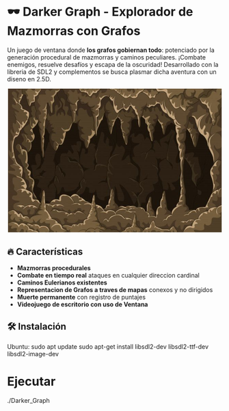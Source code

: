 # 🕶️ Darker Graph - Explorador de Mazmorras con Grafos


Un juego de ventana donde **los grafos gobiernan todo**: potenciado por la generación procedural de mazmorras y caminos peculiares. ¡Combate enemigos, resuelve desafíos y escapa de la oscuridad! Desarrollado con la libreria de SDL2 y complementos se busca plasmar dicha aventura con un diseno en 2.5D.

<p align="center">
  <img src="assets/screenshots/caveBack.jpg" width="500">
</p>

## 🔥 Características
- **Mazmorras procedurales** 
- **Combate en tiempo real** ataques en cualquier direccion cardinal
- **Caminos Eulerianos existentes**
- **Representacion de Grafos a traves de mapas** conexos y no dirigidos
- **Muerte permanente** con registro de puntajes
- **Videojuego de escritorio con uso de Ventana**

## 🛠️ Instalación
Ubuntu: sudo apt update
sudo apt-get install libsdl2-dev libsdl2-ttf-dev libsdl2-image-dev

# Ejecutar
./Darker_Graph

